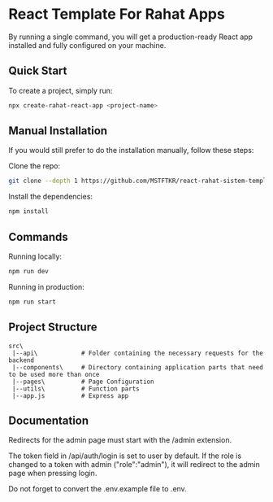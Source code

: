 # React Template For Rahat Apps


By running a single command, you will get a production-ready React app installed and fully configured on your machine. 

## Quick Start

To create a project, simply run:

```bash
npx create-rahat-react-app <project-name>
```


## Manual Installation

If you would still prefer to do the installation manually, follow these steps:

Clone the repo:

```bash
git clone --depth 1 https://github.com/MSTFTKR/react-rahat-sistem-template.git
```

Install the dependencies:

```bash
npm install
```

## Commands

Running locally:

```bash
npm run dev
```

Running in production:

```bash
npm run start
```



## Project Structure

```
src\
 |--api\            # Folder containing the necessary requests for the backend
 |--components\     # Directory containing application parts that need to be used more than once
 |--pages\          # Page Configuration
 |--utils\          # Function parts
 |--app.js          # Express app
```

## Documentation

Redirects for the admin page must start with the /admin extension.

The token field in /api/auth/login is set to user by default. If the role is changed to a token with admin ("role":"admin"), it will redirect to the admin page when pressing login.

Do not forget to convert the .env.example file to .env.
